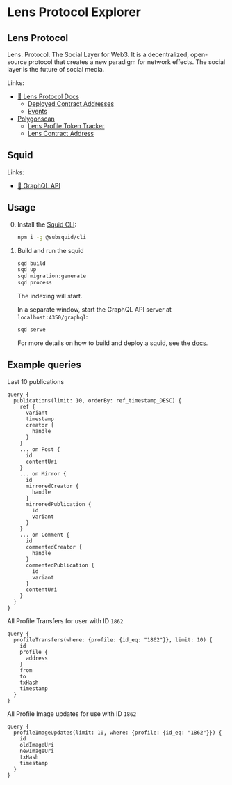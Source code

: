 # Lens Protocol Explorer

## Lens Protocol

Lens. Protocol. The Social Layer for Web3. It is a decentralized, open-source protocol that creates a new paradigm for network effects. The social layer is the future of social media.

Links:
- [🌿 Lens Protocol Docs](https://docs.lens.xyz/docs)
  - [Deployed Contract Addresses](https://docs.lens.xyz/docs/deployed-contract-addresses)
  - [Events](https://docs.lens.xyz/docs/events)
- [Polygonscan]()
  - [Lens Profile Token Tracker](https://polygonscan.com/token/0xdb46d1dc155634fbc732f92e853b10b288ad5a1d)
  - [Lens Contract Address](https://polygonscan.com/address/0xdb46d1dc155634fbc732f92e853b10b288ad5a1d)

## Squid

Links:
 - [🦑 GraphQL API](https://squid.subsquid.io/lens-protocol-explorer/v/v2/graphql)

## Usage

0. Install the [Squid CLI](https://docs.subsquid.io/squid-cli/):

    ```sh
    npm i -g @subsquid/cli
    ```

1. Build and run the squid

    ```bash
    sqd build
    sqd up
    sqd migration:generate
    sqd process
    ```
    The indexing will start.

    In a separate window, start the GraphQL API server at `localhost:4350/graphql`:
    ```bash
    sqd serve
    ```

    For more details on how to build and deploy a squid, see the [docs](https://docs.subsquid.io).

## Example queries

Last 10 publications

```gql
query {
  publications(limit: 10, orderBy: ref_timestamp_DESC) {
    ref {
      variant
      timestamp
      creator {
        handle
      }
    }
    ... on Post {
      id
      contentUri
    }
    ... on Mirror {
      id
      mirroredCreator {
        handle
      }
      mirroredPublication {
        id
        variant
      }
    }
    ... on Comment {
      id
      commentedCreator {
        handle
      }
      commentedPublication {
        id
        variant
      }
      contentUri
    }
  }
}
```

All Profile Transfers for user with ID `1862`

```gql
query {
  profileTransfers(where: {profile: {id_eq: "1862"}}, limit: 10) {
    id
    profile {
      address
    }
    from
    to
    txHash
    timestamp
  }
}
```

All Profile Image updates for use with ID `1862`

```gql
query {
  profileImageUpdates(limit: 10, where: {profile: {id_eq: "1862"}}) {
    id
    oldImageUri
    newImageUri
    txHash
    timestamp
  }
}
```